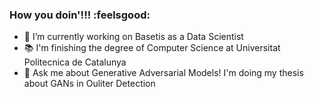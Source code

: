 ### How you doin'!!! :feelsgood:

- 🔭 I’m currently working on Basetis as a Data Scientist
- :books: I'm finishing the degree of Computer Science at Universitat Politecnica de Catalunya
- 💬 Ask me about Generative Adversarial Models! I'm doing my thesis about GANs in Ouliter Detection

